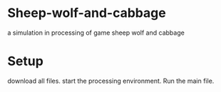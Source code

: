 # Sheep-wolf-and-cabbage
a simulation in processing of game sheep wolf and cabbage

# Setup
download all files.
start the processing environment.
Run the main file.
